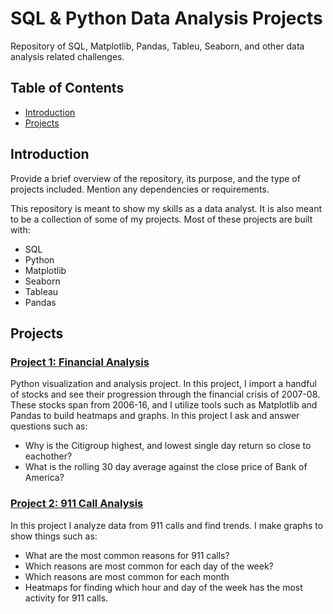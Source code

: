 # SQL & Python Data Analysis Projects

Repository of SQL, Matplotlib, Pandas, Tableu, Seaborn, and other data analysis related challenges.

## Table of Contents
- [Introduction](#introduction)
- [Projects](#projects)

## Introduction

Provide a brief overview of the repository, its purpose, and the type of projects included. Mention any dependencies or requirements.

This repository is meant to show my skills as a data analyst. It is also meant to be a collection of some of my projects. Most of these projects are built with:
- SQL
- Python
- Matplotlib
- Seaborn
- Tableau
- Pandas

  

## Projects

### [Project 1: Financial Analysis](https://github.com/earthhworms/Data/blob/main/Python/FinanceProject.py)

Python visualization and analysis project. In this project, I import a handful of stocks and see their progression through the financial crisis of 2007-08. These stocks span from 2006-16, and I utilize tools such as Matplotlib and Pandas to build heatmaps and graphs. In this project I ask and answer questions such as:
- Why is the Citigroup highest, and lowest single day return so close to eachother?
- What is the rolling 30 day average against the close price of Bank of America?

### [Project 2: 911 Call Analysis](https://github.com/earthhworms/Data/blob/main/Python/911-Call-Analysis.py)

In this project I analyze data from 911 calls and find trends. I make graphs to show things such as:
- What are the most common reasons for 911 calls?
- Which reasons are most common for each day of the week?
- Which reasons are most common for each month
- Heatmaps for finding which hour and day of the week has the most activity for 911 calls.
